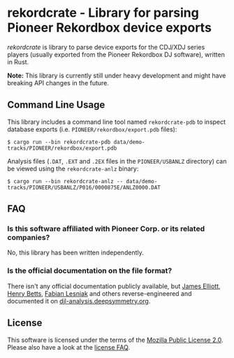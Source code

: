 # rekordcrate - Library for parsing Pioneer Rekordbox device exports

*rekordcrate* is library to parse device exports for the CDJ/XDJ series players
(usually exported from the Pioneer Rekordbox DJ software), written in Rust.

**Note:** This library is currently still under heavy development and might
have breaking API changes in the future.

## Command Line Usage

This library includes a command line tool named `rekordcrate-pdb` to inspect
database exports (i.e. `PIONEER/rekordbox/export.pdb` files):

    $ cargo run --bin rekordcrate-pdb data/demo-tracks/PIONEER/rekordbox/export.pdb

Analysis files (`.DAT`, `.EXT` and `.2EX` files in the `PIONEER/USBANLZ`
directory) can be viewed using the `rekordcrate-anlz` binary:

    $ cargo run --bin rekordcrate-anlz -- data/demo-tracks/PIONEER/USBANLZ/P016/0000875E/ANLZ0000.DAT

## FAQ

### Is this software affiliated with Pioneer Corp. or its related companies?

No, this library has been written independently.

### Is the official documentation on the file format?

There isn't any official documentation publicly available, but [James
Elliott](https://github.com/brunchboy), [Henry
Betts](https://github.com/henrybetts), [Fabian
Lesniak](https://github.com/flesniak) and others reverse-engineered and
documented it on
[djl-analysis.deepsymmetry.org](https://djl-analysis.deepsymmetry.org/rekordbox-export-analysis/exports.html).

## License

This software is licensed under the terms of the [Mozilla Public License
2.0](https://www.mozilla.org/en-US/MPL/2.0/). Please also have a look at the
[license FAQ](https://www.mozilla.org/en-US/MPL/2.0/FAQ/).
